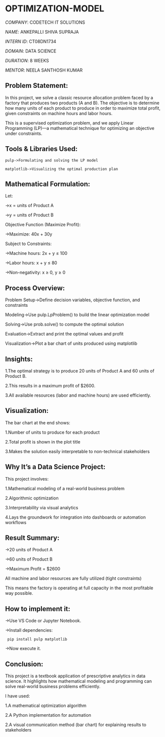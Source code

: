 # OPTIMIZATION-MODEL
*COMPANY*: CODETECH IT SOLUTIONS

*NAME*: ANKEPALLI SHIVA SUPRAJA

*INTERN ID*: CT08DN1734

*DOMAIN*: DATA SCIENCE

*DURATION*: 8 WEEKS

*MENTOR*: NEELA SANTHOSH KUMAR

## Problem Statement:

In this project, we solve a classic resource allocation problem faced by a factory that produces two products (A and B). The objective is to determine how many units of each product to produce in order to maximize total profit, given constraints on machine hours and labor hours.

This is a supervised optimization problem, and we apply Linear Programming (LP)—a mathematical technique for optimizing an objective under constraints.

##  Tools & Libraries Used:

    pulp->Formulating and solving the LP model

    matplotlib->Visualizing the optimal production plan

##  Mathematical Formulation:

Let:

->x = units of Product A

->y = units of Product B

Objective Function (Maximize Profit):

->Maximize: 40x + 30y

Subject to Constraints:

->Machine hours: 2x + y ≤ 100

->Labor hours: x + y ≤ 80

->Non-negativity: x ≥ 0, y ≥ 0

## Process Overview:

Problem Setup->Define decision variables, objective function, and constraints

Modeling->Use pulp.LpProblem() to build the linear optimization model

Solving->Use prob.solve() to compute the optimal solution

Evaluation->Extract and print the optimal values and profit

Visualization->Plot a bar chart of units produced using matplotlib

## Insights:

1.The optimal strategy is to produce 20 units of Product A and 60 units of Product B.

2.This results in a maximum profit of $2600.

3.All available resources (labor and machine hours) are used efficiently.

## Visualization:

The bar chart at the end shows:

1.Number of units to produce for each product

2.Total profit is shown in the plot title

3.Makes the solution easily interpretable to non-technical stakeholders

## Why It’s a Data Science Project:

This project involves:

1.Mathematical modeling of a real-world business problem

2.Algorithmic optimization

3.Interpretability via visual analytics

4.Lays the groundwork for integration into dashboards or automation workflows

## Result Summary:

->20 units of Product A

->60 units of Product B

->Maximum Profit = $2600

All machine and labor resources are fully utilized (tight constraints)

This means the factory is operating at full capacity in the most profitable way possible.

## How to implement it:

->Use VS Code or Jupyter Notebook.

->Install dependencies:

     pip install pulp matplotlib

->Now execute it.


## Conclusion:

This project is a textbook application of prescriptive analytics in data science. It highlights how mathematical modeling and programming can solve real-world business problems efficiently.

I have used:

1.A mathematical optimization algorithm

2.A Python implementation for automation

2.A visual communication method (bar chart) for explaining results to stakeholders




















